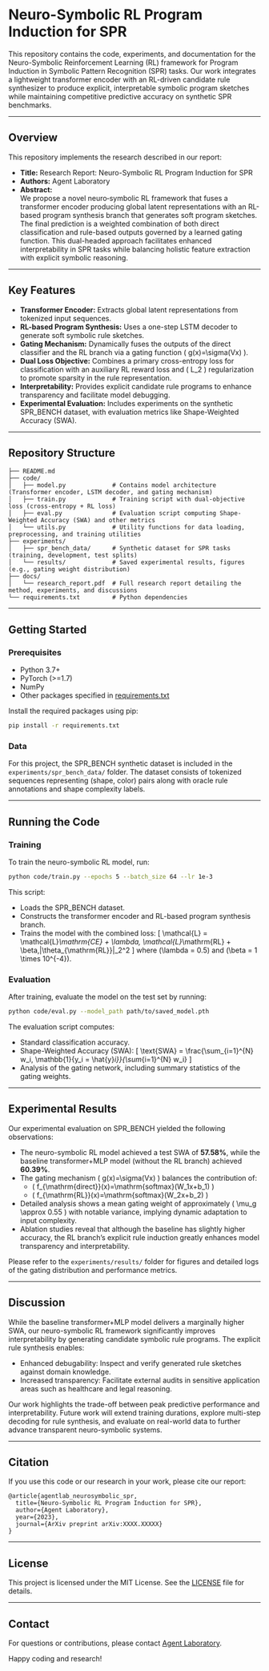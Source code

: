 # Neuro-Symbolic RL Program Induction for SPR

This repository contains the code, experiments, and documentation for the Neuro-Symbolic Reinforcement Learning (RL) framework for Program Induction in Symbolic Pattern Recognition (SPR) tasks. Our work integrates a lightweight transformer encoder with an RL-driven candidate rule synthesizer to produce explicit, interpretable symbolic program sketches while maintaining competitive predictive accuracy on synthetic SPR benchmarks.

---

## Overview

This repository implements the research described in our report:

- **Title:** Research Report: Neuro-Symbolic RL Program Induction for SPR  
- **Authors:** Agent Laboratory  
- **Abstract:**  
  We propose a novel neuro‐symbolic RL framework that fuses a transformer encoder producing global latent representations with an RL-based program synthesis branch that generates soft program sketches. The final prediction is a weighted combination of both direct classification and rule-based outputs governed by a learned gating function. This dual-headed approach facilitates enhanced interpretability in SPR tasks while balancing holistic feature extraction with explicit symbolic reasoning.

---

## Key Features

- **Transformer Encoder:** Extracts global latent representations from tokenized input sequences.
- **RL-based Program Synthesis:** Uses a one-step LSTM decoder to generate soft symbolic rule sketches.
- **Gating Mechanism:** Dynamically fuses the outputs of the direct classifier and the RL branch via a gating function \( g(x)=\sigma(Vx) \).
- **Dual Loss Objective:** Combines a primary cross-entropy loss for classification with an auxiliary RL reward loss and \( L_2 \) regularization to promote sparsity in the rule representation.
- **Interpretability:** Provides explicit candidate rule programs to enhance transparency and facilitate model debugging.
- **Experimental Evaluation:** Includes experiments on the synthetic SPR_BENCH dataset, with evaluation metrics like Shape-Weighted Accuracy (SWA).

---

## Repository Structure

```
├── README.md
├── code/
│   ├── model.py             # Contains model architecture (Transformer encoder, LSTM decoder, and gating mechanism)
│   ├── train.py             # Training script with dual-objective loss (cross-entropy + RL loss)
│   ├── eval.py              # Evaluation script computing Shape-Weighted Accuracy (SWA) and other metrics
│   └── utils.py             # Utility functions for data loading, preprocessing, and training utilities
├── experiments/
│   ├── spr_bench_data/      # Synthetic dataset for SPR tasks (training, development, test splits)
│   └── results/             # Saved experimental results, figures (e.g., gating weight distribution)
├── docs/
│   └── research_report.pdf  # Full research report detailing the method, experiments, and discussions
└── requirements.txt         # Python dependencies
```

---

## Getting Started

### Prerequisites

- Python 3.7+
- PyTorch (>=1.7)
- NumPy
- Other packages specified in [requirements.txt](requirements.txt)

Install the required packages using pip:

```bash
pip install -r requirements.txt
```

### Data

For this project, the SPR_BENCH synthetic dataset is included in the `experiments/spr_bench_data/` folder. The dataset consists of tokenized sequences representing (shape, color) pairs along with oracle rule annotations and shape complexity labels.

---

## Running the Code

### Training

To train the neuro-symbolic RL model, run:

```bash
python code/train.py --epochs 5 --batch_size 64 --lr 1e-3
```

This script:
- Loads the SPR_BENCH dataset.
- Constructs the transformer encoder and RL-based program synthesis branch.
- Trains the model with the combined loss:
  \[
  \mathcal{L} = \mathcal{L}_\mathrm{CE} + \lambda\, \mathcal{L}_\mathrm{RL} + \beta\,\|\theta_{\mathrm{RL}}\|_2^2
  \]
  where \(\lambda = 0.5\) and \(\beta = 1 \times 10^{-4}\).

### Evaluation

After training, evaluate the model on the test set by running:

```bash
python code/eval.py --model_path path/to/saved_model.pth
```

The evaluation script computes:
- Standard classification accuracy.
- Shape-Weighted Accuracy (SWA):
  \[
  \text{SWA} = \frac{\sum_{i=1}^{N} w_i\, \mathbb{1}\{y_i = \hat{y}_i\}}{\sum_{i=1}^{N} w_i}
  \]
- Analysis of the gating network, including summary statistics of the gating weights.

---

## Experimental Results

Our experimental evaluation on SPR_BENCH yielded the following observations:

- The neuro-symbolic RL model achieved a test SWA of **57.58%**, while the baseline transformer+MLP model (without the RL branch) achieved **60.39%**.
- The gating mechanism \( g(x)=\sigma(Vx) \) balances the contribution of:
  - \( f_{\mathrm{direct}}(x)=\mathrm{softmax}(W_1x+b_1) \)
  - \( f_{\mathrm{RL}}(x)=\mathrm{softmax}(W_2x+b_2) \)
- Detailed analysis shows a mean gating weight of approximately \( \mu_g \approx 0.55 \) with notable variance, implying dynamic adaptation to input complexity.
- Ablation studies reveal that although the baseline has slightly higher accuracy, the RL branch’s explicit rule induction greatly enhances model transparency and interpretability.

Please refer to the `experiments/results/` folder for figures and detailed logs of the gating distribution and performance metrics.

---

## Discussion

While the baseline transformer+MLP model delivers a marginally higher SWA, our neuro-symbolic RL framework significantly improves interpretability by generating candidate symbolic rule programs. The explicit rule synthesis enables:
- Enhanced debugability: Inspect and verify generated rule sketches against domain knowledge.
- Increased transparency: Facilitate external audits in sensitive application areas such as healthcare and legal reasoning.

Our work highlights the trade-off between peak predictive performance and interpretability. Future work will extend training durations, explore multi-step decoding for rule synthesis, and evaluate on real-world data to further advance transparent neuro-symbolic systems.

---

## Citation

If you use this code or our research in your work, please cite our report:

    @article{agentlab_neurosymbolic_spr,
      title={Neuro-Symbolic RL Program Induction for SPR},
      author={Agent Laboratory},
      year={2023},
      journal={ArXiv preprint arXiv:XXXX.XXXXX}
    }

---

## License

This project is licensed under the MIT License. See the [LICENSE](LICENSE) file for details.

---

## Contact

For questions or contributions, please contact [Agent Laboratory](mailto:contact@agentlab.org).

Happy coding and research!